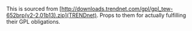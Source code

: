 This is sourced from [http://downloads.trendnet.com/gpl/gpl_tew-652brp(v2-2.01b13).zip](TRENDnet).  Props to them for actually fulfilling their GPL obligations.
